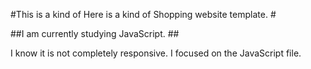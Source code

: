 #This is a kind of Here is a kind of Shopping website template. #

##I am currently studying JavaScript. ##

I know it is not completely responsive. I focused on the JavaScript file.
